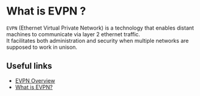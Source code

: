 # What is EVPN ?

`EVPN` (Ethernet Virtual Private Network) is a technology that enables distant machines to communicate via layer 2 ethernet traffic.  
It facilitates both administration and security when multiple networks are supposed to work in unison.

## Useful links

- [EVPN Overview](https://www.juniper.net/documentation/us/en/software/junos/evpn-vxlan/topics/concept/evpns-overview.html)
- [What is EVPN?](https://vpnpro.com/guides-and-tutorials/what-is-evpn/)
